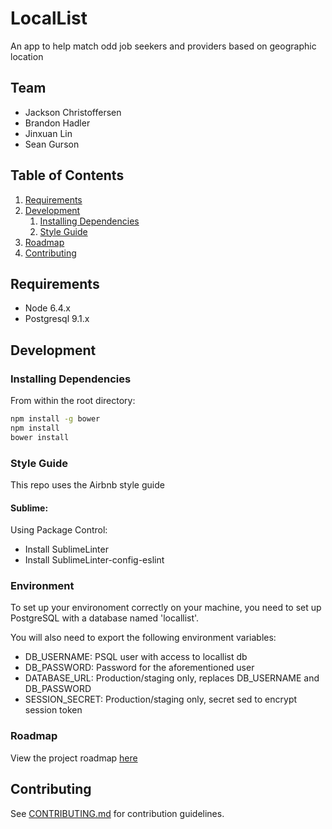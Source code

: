 # LocalList

An app to help match odd job seekers and providers based on geographic location

## Team

  - Jackson Christoffersen
  - Brandon Hadler
  - Jinxuan Lin
  - Sean Gurson

## Table of Contents

1. [Requirements](#requirements)
1. [Development](#development)
    1. [Installing Dependencies](#installing-dependencies)
    1. [Style Guide](#style-guide)
1. [Roadmap](#roadmap)
1. [Contributing](#contributing)

## Requirements

- Node 6.4.x
- Postgresql 9.1.x

## Development

### Installing Dependencies

From within the root directory:

```sh
npm install -g bower
npm install
bower install
```

### Style Guide
This repo uses the Airbnb style guide
#### Sublime:
Using Package Control:
- Install SublimeLinter
- Install SublimeLinter-config-eslint

### Environment

To set up your environoment correctly on your machine, you need to set up PostgreSQL with a database named 'locallist'.

You will also need to export the following environment variables:
- DB_USERNAME: PSQL user with access to locallist db
- DB_PASSWORD: Password for the aforementioned user
- DATABASE_URL: Production/staging only, replaces DB_USERNAME and DB_PASSWORD
- SESSION_SECRET: Production/staging only, secret sed to encrypt session token

### Roadmap

View the project roadmap [here](LINK_TO_DOC)


## Contributing

See [CONTRIBUTING.md](CONTRIBUTING.md) for contribution guidelines.

